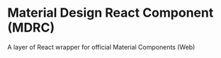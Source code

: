 # Material Design React Component (MDRC)
A layer of React wrapper for official Material Components (Web)
